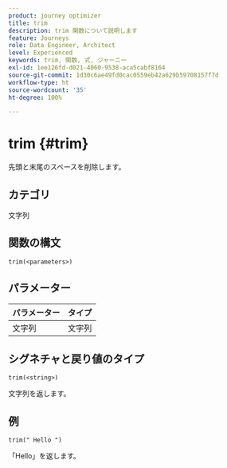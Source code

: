 ```yaml
---
product: journey optimizer
title: trim
description: trim 関数について説明します
feature: Journeys
role: Data Engineer, Architect
level: Experienced
keywords: trim, 関数, 式, ジャーニー
exl-id: 1ee126fd-d021-4060-9538-aca5cabf8164
source-git-commit: 1d30c6ae49fd0cac0559eb42a629b59708157f7d
workflow-type: ht
source-wordcount: '35'
ht-degree: 100%

---
```


# trim {#trim}

先頭と末尾のスペースを削除します。

## カテゴリ

文字列

## 関数の構文

`trim(<parameters>)`

## パラメーター

| パラメーター | タイプ |
|-----------|------------------|
| 文字列 | 文字列 |

## シグネチャと戻り値のタイプ

`trim(<string>)`

文字列を返します。

## 例

`trim(" Hello ")`

「Hello」を返します。
